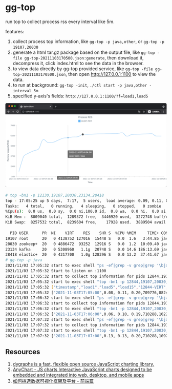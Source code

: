 # gg-top

run top to collect process rss every interval like 5m.

features:

1. collect process top information, like `gg-top -p java,other`, or `gg-top -p 19107,20030`
2. generate a html tar.gz package based on the output file, like `gg-top -file gg-top-20211103170500.json:generate`,
   then download it, decompress it, click index.html to see the data in the browser.
3. to view data directly by gg-top provided service, like `gg-top -file gg-top-20211103170500.json`, then
   open http://127.0.0.1:1100 to view the data.
4. to run at background: `gg-top -init`, `./ctl start -p java,other -interval 5m`
5. specified y-axis's fields: `http://127.0.0.1:1100/?f=load1,load5`

![img.png](_img/img.png)

```sh
# top -bn1 -p 12130,19107,20030,23134,28418
top - 17:05:25 up 5 days,  7:17,  5 users,  load average: 0.09, 0.11, 0.20
Tasks:   4 total,   0 running,   4 sleeping,   0 stopped,   0 zombie
%Cpu(s):  0.0 us,  0.0 sy,  0.0 ni,100.0 id,  0.0 wa,  0.0 hi,  0.0 si,  0.0 st
KiB Mem :  8009040 total,  1289372 free,  3446920 used,  3272748 buff/cache
KiB Swap:  8257532 total,  8239604 free,    17928 used.  3889504 avail Mem

  PID USER      PR  NI    VIRT    RES    SHR S  %CPU %MEM     TIME+ COMMAND
19107 root      20   0 4138752 127016  15448 S   0.0  1.6   3:44.85 java
20030 zookeep+  20   0 4886472  93252  12916 S   0.0  1.2  10:09.40 java
23134 kafka     20   0 5308960   1.1g  20748 S   0.0 14.6 186:13.69 java
28418 elastic+  20   0 4317700   1.0g 128396 S   0.0 13.2  37:41.67 java
# gg-top -p java
2021/11/03 17:05:32 start to exec shell "ps -ef|grep -v grep|grep '\bjava\b'|awk '{print $2}'|xargs|sed 's/ /,/g'"
2021/11/03 17:05:32 Start to listen on :1100
2021/11/03 17:05:32 start to collect top information for pids 12844,19107,20030,23134,28418
2021/11/03 17:05:32 start to exec shell "top -bn1 -p 12844,19107,20030,23134,28418"
2021/11/03 17:05:32 ["timestamp","load1","load5","load15","12844-VIRT","12844-RES","12844-SHR","12844-%CPU","12844-%MEM","12844-COMMAND","19107-VIRT","19107-RES","19107-SHR","19107-%CPU","19107-%MEM","19107-COMMAND","20030-VIRT","20030-RES","20030-SHR","20030-%CPU","20030-%MEM","20030-COMMAND","23134-VIRT","23134-RES","23134-SHR","23134-%CPU","23134-%MEM","23134-COMMAND","28418-VIRT","28418-RES","28418-SHR","28418-%CPU","28418-%MEM","28418-COMMAND"]
2021/11/03 17:05:32 ["2021-11-03T17:05:00",0.08, 0.11, 0.20,709776,8824,4,0.0,0.1,"gg-top",4138752,127016,15448,0.0,1.6,"java",4886472,93252,12916,0.0,1.2,"java",5308960,1153433.6,20748,0.0,14.6,"java",4317700,1048576,128396,0.0,13.2,"java"]
2021/11/03 17:06:32 start to exec shell "ps -ef|grep -v grep|grep '\bjava\b'|awk '{print $2}'|xargs|sed 's/ /,/g'"
2021/11/03 17:06:32 start to collect top information for pids 12844,19107,20030,23134,28418
2021/11/03 17:06:32 start to exec shell "top -bn1 -p 12844,19107,20030,23134,28418"
2021/11/03 17:06:32 ["2021-11-03T17:06:00",0.06, 0.10, 0.19,710288,10220,4,0.0,0.1,"gg-top",4138752,127016,15448,0.0,1.6,"java",4886472,93252,12916,0.0,1.2,"java",5308960,1153433.6,20748,6.7,14.6,"java",4317700,1048576,128396,0.0,13.2,"java"]
2021/11/03 17:07:32 start to exec shell "ps -ef|grep -v grep|grep '\bjava\b'|awk '{print $2}'|xargs|sed 's/ /,/g'"
2021/11/03 17:07:32 start to collect top information for pids 12844,19107,20030,23134,28418
2021/11/03 17:07:32 start to exec shell "top -bn1 -p 12844,19107,20030,23134,28418"
2021/11/03 17:07:32 ["2021-11-03T17:07:00",0.13, 0.13, 0.20,710288,10924,4,0.0,0.1,"gg-top",4138752,127016,15448,0.0,1.6,"java",4886472,93252,12916,0.0,1.2,"java",5308960,1153433.6,20748,0.0,14.6,"java",4317700,1048576,128396,0.0,13.2,"java"]
```

## Resources

1. [dygraphs is a fast, flexible open source JavaScript charting library.](https://dygraphs.com/)
2. [AnyChart - JS charts Interactive JavaScript charts designed to be embedded and integrated into web, desktop, and mobile apps](https://www.anychart.com/)
3. [如何挑选数据可视化框架及平台 - 前端篇](https://zhuanlan.zhihu.com/p/149398216)
